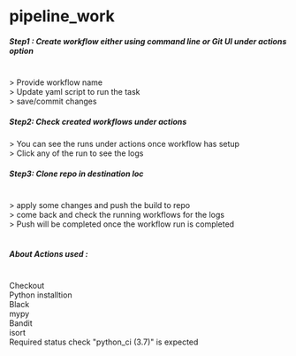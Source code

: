 # pipeline_work

<h5>Step1 : Create workflow either using command line or Git UI under actions option </h5><br>
        > Provide workflow name<br>
        > Update yaml script to run the task<br>
        > save/commit changes<br>
<h5>Step2: Check created workflows under actions<br></h5>
        > You can see the runs under actions once workflow has setup <br>
        > Click any of the run to see the logs<br>
<h5>Step3: Clone repo in destination loc</h5><br>
        > apply some changes and push the build to repo<br>
        > come back and check the running workflows for the logs<br>
        > Push will be completed once the workflow run is completed<br><br>


<h5>About Actions used :</h5><br>
Checkout<br>
Python installtion<br>
Black<br>
mypy<br>
Bandit<br>
isort<br>
Required status check "python_ci (3.7)" is expected
